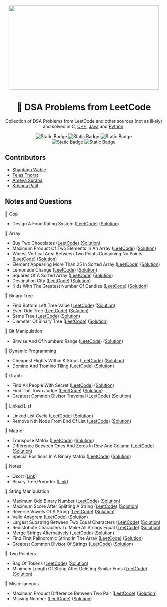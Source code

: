 <div align="center">
<img src="https://media2.giphy.com/media/v1.Y2lkPTc5MGI3NjExaW9keDk1cTV4aDE3YWZzOTJ1dTdxdmgxbzRnYmN2MzIwcXdlenUyMiZlcD12MV9pbnRlcm5hbF9naWZfYnlfaWQmY3Q9Zw/iIqmM5tTjmpOB9mpbn/giphy.gif" width="480" height="268" />

# 🧩 DSA Problems from LeetCode

Collection of DSA Problems from LeetCode and other sources (not as likely) and solved in C, [C++](https://github.com/shxntanu/DSA/tree/C++), [Java](https://github.com/shxntanu/DSA/tree/java) and [Python](https://github.com/shxntanu/DSA/tree/Python).

![Static Badge](https://img.shields.io/badge/C%2FC++-blue)
![Static Badge](https://img.shields.io/badge/Java-blue)
![Static Badge](https://img.shields.io/badge/Python-blue) <br/>
![Static Badge](https://img.shields.io/badge/LeetCode%20Daily-red)
![Static Badge](https://img.shields.io/badge/LeetCode%2075-red)

</div>

## Contributors

- [Shantanu Wable](https://github.com/shxntanu)
- [Tejas Thorat](https://github.com/tejaspthorat)
- [Ameya Surana](https://github.com/firefeast7)
- [Krishna Patil](https://github.com/Krishnapatil28113)

## Notes and Questions


📁 Oop

- Design A Food Rating System ([LeetCode](https://leetcode.com/problems/design-a-food-rating-system)) ([Solution](OOP/design-a-food-rating-system.cpp))

📁 Array

- Buy Two Chocolates ([LeetCode](https://leetcode.com/problems/buy-two-chocolates)) ([Solution](array/buy-two-chocolates.c))
- Maximum Product Of Two Elements In An Array ([LeetCode](https://leetcode.com/problems/maximum-product-of-two-elements-in-an-array)) ([Solution](array/maximum-product-of-two-elements-in-an-array.c))
- Widest Vertical Area Between Two Points Containing No Points ([LeetCode](https://leetcode.com/problems/widest-vertical-area-between-two-points-containing-no-points)) ([Solution](array/widest-vertical-area-between-two-points-containing-no-points.c))
- Element Appearing More Than 25 In Sorted Array ([LeetCode](https://leetcode.com/problems/element-appearing-more-than-25-in-sorted-array)) ([Solution](array/element-appearing-more-than-25-in-sorted-array.c))
- Lemonade Change ([LeetCode](https://leetcode.com/problems/lemonade-change)) ([Solution](array/lemonade-change.c))
- Squares Of A Sorted Array ([LeetCode](https://leetcode.com/problems/squares-of-a-sorted-array)) ([Solution](array/squares-of-a-sorted-array.c))
- Destination City ([LeetCode](https://leetcode.com/problems/destination-city)) ([Solution](array/destination-city.c))
- Kids With The Greatest Number Of Candies ([LeetCode](https://leetcode.com/problems/kids-with-the-greatest-number-of-candies)) ([Solution](array/kids-with-the-greatest-number-of-candies.c))

📁 Binary Tree

- Find Bottom Left Tree Value ([LeetCode](https://leetcode.com/problems/find-bottom-left-tree-value)) ([Solution](binary-tree/find-bottom-left-tree-value.cpp))
- Even Odd Tree ([LeetCode](https://leetcode.com/problems/even-odd-tree)) ([Solution](binary-tree/even-odd-tree.cpp))
- Same Tree ([LeetCode](https://leetcode.com/problems/same-tree)) ([Solution](binary-tree/same-tree.cpp))
- Diameter Of Binary Tree ([LeetCode](https://leetcode.com/problems/diameter-of-binary-tree)) ([Solution](binary-tree/diameter-of-binary-tree.c))

📁 Bit Manipulation

- Bitwise And Of Numbers Range ([LeetCode](https://leetcode.com/problems/bitwise-and-of-numbers-range)) ([Solution](bit-manipulation/bitwise-and-of-numbers-range.cpp))

📁 Dynamic Programming

- Cheapest Flights Within K Stops ([LeetCode](https://leetcode.com/problems/cheapest-flights-within-k-stops)) ([Solution](dynamic-programming/cheapest-flights-within-k-stops.c))
- Domino And Tromino Tiling ([LeetCode](https://leetcode.com/problems/domino-and-tromino-tiling)) ([Solution](dynamic-programming/domino-and-tromino-tiling.cpp))

📁 Graph

- Find All People With Secret ([LeetCode](https://leetcode.com/problems/find-all-people-with-secret)) ([Solution](graph/find-all-people-with-secret.c))
- Find The Town Judge ([LeetCode](https://leetcode.com/problems/find-the-town-judge)) ([Solution](graph/find-the-town-judge.c))
- Greatest Common Divisor Traversal ([LeetCode](https://leetcode.com/problems/greatest-common-divisor-traversal)) ([Solution](graph/greatest-common-divisor-traversal.cpp))

📁 Linked List

- Linked List Cycle ([LeetCode](https://leetcode.com/problems/linked-list-cycle)) ([Solution](linked-list/linked-list-cycle.c))
- Remove Nth Node From End Of List ([LeetCode](https://leetcode.com/problems/remove-nth-node-from-end-of-list)) ([Solution](linked-list/remove-nth-node-from-end-of-list.c))

📁 Matrix

- Transpose Matrix ([LeetCode](https://leetcode.com/problems/transpose-matrix)) ([Solution](matrix/transpose-matrix.c))
- Difference Between Ones And Zeros In Row And Column ([LeetCode](https://leetcode.com/problems/difference-between-ones-and-zeros-in-row-and-column)) ([Solution](matrix/difference-between-ones-and-zeros-in-row-and-column.c))
- Special Positions In A Binary Matrix ([LeetCode](https://leetcode.com/problems/special-positions-in-a-binary-matrix)) ([Solution](matrix/special-positions-in-a-binary-matrix.c))

📁 Notes

- Qsort ([Link](notes/qsort.c))
- Binary Tree Preorder ([Link](notes/binary-tree-preorder.cpp))

📁 String Manipulation

- Maximum Odd Binary Number ([LeetCode](https://leetcode.com/problems/maximum-odd-binary-number)) ([Solution](string-manipulation/maximum-odd-binary-number.c))
- Maximum Score After Splitting A String ([LeetCode](https://leetcode.com/problems/maximum-score-after-splitting-a-string)) ([Solution](string-manipulation/maximum-score-after-splitting-a-string.c))
- Reverse Vowels Of A String ([LeetCode](https://leetcode.com/problems/reverse-vowels-of-a-string)) ([Solution](string-manipulation/reverse-vowels-of-a-string.c))
- Valid Anagram ([LeetCode](https://leetcode.com/problems/valid-anagram)) ([Solution](string-manipulation/valid-anagram.c))
- Largest Substring Between Two Equal Characters ([LeetCode](https://leetcode.com/problems/largest-substring-between-two-equal-characters)) ([Solution](string-manipulation/largest-substring-between-two-equal-characters.cpp))
- Redistribute Characters To Make All Strings Equal ([LeetCode](https://leetcode.com/problems/redistribute-characters-to-make-all-strings-equal)) ([Solution](string-manipulation/redistribute-characters-to-make-all-strings-equal.c))
- Merge Strings Alternatively ([LeetCode](https://leetcode.com/problems/merge-strings-alternatively)) ([Solution](string-manipulation/merge-strings-alternatively.c))
- Find First Palindromic String In The Array ([LeetCode](https://leetcode.com/problems/find-first-palindromic-string-in-the-array)) ([Solution](string-manipulation/find-first-palindromic-string-in-the-array.c))
- Greatest Common Divisor Of Strings ([LeetCode](https://leetcode.com/problems/greatest-common-divisor-of-strings)) ([Solution](string-manipulation/greatest-common-divisor-of-strings.c))

📁 Two Pointers

- Bag Of Tokens ([LeetCode](https://leetcode.com/problems/bag-of-tokens)) ([Solution](two-pointers/bag-of-tokens.cpp))
- Minimum Length Of String After Deleting Similar Ends ([LeetCode](https://leetcode.com/problems/minimum-length-of-string-after-deleting-similar-ends)) ([Solution](two-pointers/minimum-length-of-string-after-deleting-similar-ends.c))

📁 Miscellaneous

- Maximum Product Difference Between Two Pair ([LeetCode](https://leetcode.com/problems/maximum-product-difference-between-two-pair)) ([Solution](maximum-product-difference-between-two-pair.c))
- Missing Number ([LeetCode](https://leetcode.com/problems/missing-number)) ([Solution](missing-number.c))

